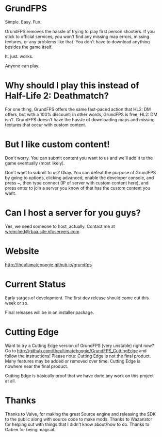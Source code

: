 GrundFPS
========

Simple. Easy. Fun.

GrundFPS removes the hassle of trying to play first person shooters.
If you stick to official services, you won't find any missing map errors, missing textures, or any problems like that.
You don't have to download anything besides the game itself.

It. just. works.

Anyone can play.

Why should I play this instead of Half-Life 2: Deathmatch?
========

For one thing, GrundFPS offers the same fast-paced action that HL2: DM offers, but with a 100% discount; in other words, GrundFPS is free, HL2: DM isn't. GrundFPS doesn't have the hassle of downloading maps and missing textures that occur with custom content.

But I like custom content!
========
Don't worry. You can submit content you want to us and we'll add it to the game eventually (most likely).

Don't want to submit to us? Okay. You can defeat the purpose of GrundFPS by going to options, clicking advanced, enable the developer console, and press ~, then type connect (IP of server with custom content here), and press enter to join a server you know of that has the custom content you want.

Can I host a server for you guys?
========
Yes, we need someone to host, actually. Contact me at wrenched@rbaa.site.nfoservers.com.

Website
========
http://theultimateboogie.github.io/grundfps

Current Status
========
Early stages of development. The first dev release should come out this week or so.

Final releases will be in an installer package.

Cutting Edge
========
Want to try a Cutting Edge version of GrundFPS (very unstable) right now? Go to http://github.com/theultimateboogie/GrundFPS_CuttingEdge and follow the instructions!
Please note: Cutting Edge is not the final product. Many features may be added or removed over time. Cutting Edge is nowhere near the final product.

Cutting Edge is basically proof that we have done any work on this project at all.

Thanks
========

Thanks to Valve, for making the great Source engine and releasing the SDK to the public along with source code to make mods.
Thanks to Wazanator for helping out with things that I didn't know about/how to do.
Thanks to Gaben for being magical.
